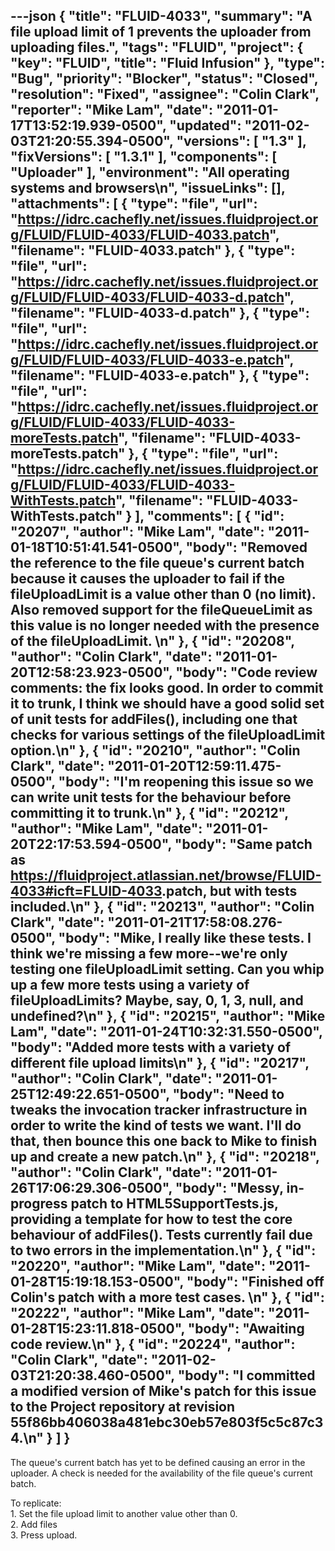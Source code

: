 ---json
{
  "title": "FLUID-4033",
  "summary": "A file upload limit of 1 prevents the uploader from uploading files.",
  "tags": "FLUID",
  "project": {
    "key": "FLUID",
    "title": "Fluid Infusion"
  },
  "type": "Bug",
  "priority": "Blocker",
  "status": "Closed",
  "resolution": "Fixed",
  "assignee": "Colin Clark",
  "reporter": "Mike Lam",
  "date": "2011-01-17T13:52:19.939-0500",
  "updated": "2011-02-03T21:20:55.394-0500",
  "versions": [
    "1.3"
  ],
  "fixVersions": [
    "1.3.1"
  ],
  "components": [
    "Uploader"
  ],
  "environment": "All operating systems and browsers\n",
  "issueLinks": [],
  "attachments": [
    {
      "type": "file",
      "url": "https://idrc.cachefly.net/issues.fluidproject.org/FLUID/FLUID-4033/FLUID-4033.patch",
      "filename": "FLUID-4033.patch"
    },
    {
      "type": "file",
      "url": "https://idrc.cachefly.net/issues.fluidproject.org/FLUID/FLUID-4033/FLUID-4033-d.patch",
      "filename": "FLUID-4033-d.patch"
    },
    {
      "type": "file",
      "url": "https://idrc.cachefly.net/issues.fluidproject.org/FLUID/FLUID-4033/FLUID-4033-e.patch",
      "filename": "FLUID-4033-e.patch"
    },
    {
      "type": "file",
      "url": "https://idrc.cachefly.net/issues.fluidproject.org/FLUID/FLUID-4033/FLUID-4033-moreTests.patch",
      "filename": "FLUID-4033-moreTests.patch"
    },
    {
      "type": "file",
      "url": "https://idrc.cachefly.net/issues.fluidproject.org/FLUID/FLUID-4033/FLUID-4033-WithTests.patch",
      "filename": "FLUID-4033-WithTests.patch"
    }
  ],
  "comments": [
    {
      "id": "20207",
      "author": "Mike Lam",
      "date": "2011-01-18T10:51:41.541-0500",
      "body": "Removed the reference to the file queue's current batch because it causes the uploader to fail if the fileUploadLimit is a value other than 0 (no limit).  Also removed support for the fileQueueLimit as this value is no longer needed with the presence of the fileUploadLimit. &#x20;\n"
    },
    {
      "id": "20208",
      "author": "Colin Clark",
      "date": "2011-01-20T12:58:23.923-0500",
      "body": "Code review comments: the fix looks good. In order to commit it to trunk, I think we should have a good solid set of unit tests for addFiles(), including one that checks for various settings of the fileUploadLimit option.\n"
    },
    {
      "id": "20210",
      "author": "Colin Clark",
      "date": "2011-01-20T12:59:11.475-0500",
      "body": "I'm reopening this issue so we can write unit tests for the behaviour before committing it to trunk.\n"
    },
    {
      "id": "20212",
      "author": "Mike Lam",
      "date": "2011-01-20T22:17:53.594-0500",
      "body": "Same patch as <https://fluidproject.atlassian.net/browse/FLUID-4033#icft=FLUID-4033>.patch, but with tests included.\n"
    },
    {
      "id": "20213",
      "author": "Colin Clark",
      "date": "2011-01-21T17:58:08.276-0500",
      "body": "Mike, I really like these tests. I think we're missing a few more--we're only testing one fileUploadLimit setting. Can you whip up a few more tests using a variety of fileUploadLimits? Maybe, say, 0, 1,  3, null, and undefined?\n"
    },
    {
      "id": "20215",
      "author": "Mike Lam",
      "date": "2011-01-24T10:32:31.550-0500",
      "body": "Added more tests with a variety of different file upload limits\n"
    },
    {
      "id": "20217",
      "author": "Colin Clark",
      "date": "2011-01-25T12:49:22.651-0500",
      "body": "Need to tweaks the invocation tracker infrastructure in order to write the kind of tests we want. I'll do that, then bounce this one back to Mike to finish up and create a new patch.\n"
    },
    {
      "id": "20218",
      "author": "Colin Clark",
      "date": "2011-01-26T17:06:29.306-0500",
      "body": "Messy, in-progress patch to HTML5SupportTests.js, providing a template for how to test the core behaviour of addFiles(). Tests currently fail due to two errors in the implementation.\n"
    },
    {
      "id": "20220",
      "author": "Mike Lam",
      "date": "2011-01-28T15:19:18.153-0500",
      "body": "Finished off Colin's patch with a more test cases.  &#x20;\n"
    },
    {
      "id": "20222",
      "author": "Mike Lam",
      "date": "2011-01-28T15:23:11.818-0500",
      "body": "Awaiting code review.\n"
    },
    {
      "id": "20224",
      "author": "Colin Clark",
      "date": "2011-02-03T21:20:38.460-0500",
      "body": "I committed a modified version of Mike's patch for this issue to the Project repository at revision 55f86bb406038a481ebc30eb57e803f5c5c87c34.\n"
    }
  ]
}
---
The queue's current batch has yet to be defined causing an error in the uploader.   A check is needed for the availability of the file queue's current batch. &#x20;

To replicate:\
1\. Set the file upload limit to another value other than 0.\
2\. Add files\
3\. Press upload. &#x20;

        